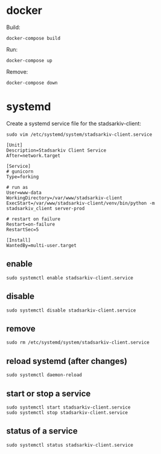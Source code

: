 # docker

Build:

    docker-compose build 

Run:
    
    docker-compose up

Remove:

    docker-compose down

# systemd

Create a systemd service file for the stadsarkiv-client:

    sudo vim /etc/systemd/system/stadsarkiv-client.service

```
[Unit]
Description=Stadsarkiv Client Service
After=network.target

[Service]
# gunicorn
Type=forking

# run as
User=www-data
WorkingDirectory=/var/www/stadsarkiv-client
ExecStart=/var/www/stadsarkiv-client/venv/bin/python -m stadsarkiv_client server-prod

# restart on failure
Restart=on-failure
RestartSec=5

[Install]
WantedBy=multi-user.target

```

## enable

    sudo systemctl enable stadsarkiv-client.service

## disable

    sudo systemctl disable stadsarkiv-client.service

## remove

    sudo rm /etc/systemd/system/stadsarkiv-client.service 

## reload systemd (after changes)
    
    sudo systemctl daemon-reload

## start or stop a service
    
    sudo systemctl start stadsarkiv-client.service
    sudo systemctl stop stadsarkiv-client.service

## status of a service
    
    sudo systemctl status stadsarkiv-client.service
